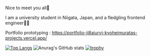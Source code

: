 Nice to meet you all🙌

I am a university student in Niigata, Japan, and a fledgling frontend engineer🙍‍♂️

Portfolio prototyping : 
https://portfolio-ji8aiurvj-kyoheimuratas-projects.vercel.app/

[![Top Langs](https://github-readme-stats.vercel.app/api/top-langs/?username=kyohei-murata&layout=compact
)](https://github.com/anuraghazra/github-readme-stats)
![Anurag's GitHub stats](https://github-readme-stats.vercel.app/api?username=kyohei-murata)
[![trophy](https://github-profile-trophy.vercel.app/?username=kyohei-murata)](https://github.com/ryo-ma/github-profile-trophy)

